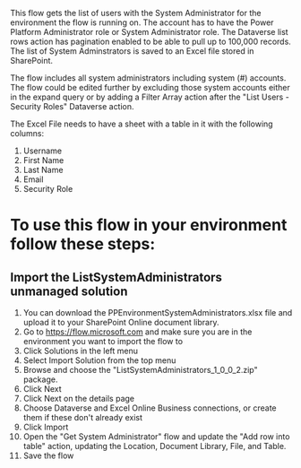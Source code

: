 This flow gets the list of users with the System Administrator for the environment the flow is running on. The account has to have the Power Platform Administrator role or System Administrator role. The Dataverse list rows action has pagination enabled to be able to pull up to 100,000 records. The list of System Adminstrators is saved to an Excel file stored in SharePoint. 

The flow includes all system administrators including system (#) accounts. The flow could be edited further by excluding those system accounts either in the expand query or by adding a Filter Array action after the "List Users - Security Roles" Dataverse action.

The Excel File needs to have a sheet with a table in it with the following columns:

1. Username
2. First Name
3. Last Name
4. Email
6. Security Role

# To use this flow in your environment follow these steps:

## Import the ListSystemAdministrators unmanaged solution

1. You can download the PPEnvironmentSystemAdministrators.xlsx file and upload it to your SharePoint Online document library.
2. Go to https://flow.microsoft.com and make sure you are in the environment you want to import the flow to
3. Click Solutions in the left menu
4. Select Import Solution from the top menu
5. Browse and choose the "ListSystemAdministrators_1_0_0_2.zip" package.
6. Click Next
7. Click Next on the details page
8. Choose Dataverse and Excel Online Business connections, or create them if these don't already exist
9. Click Import
10. Open the "Get System Administrator" flow and update the "Add row into table" action, updating the Location, Document Library, File, and Table.
11. Save the flow
